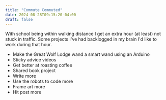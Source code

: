 ```yaml
---
title: "Commute Commuted"
date: 2024-08-28T09:15:20-04:00
draft: false
---
```


With school being within walking distance I get an extra hour (at least) not stuck in traffic. Some projects I've had backlogged in my brain I'd like to work during that hour.
* Make the Great Wolf Lodge wand a smart wand using an Arduino
* Sticky advice videos
* Get better at roasting coffee
* Shared book project
* Write more
* Use the robots to code more
* Frame art more
* Hit post more